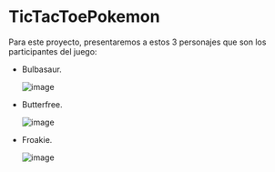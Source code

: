 # TicTacToePokemon

Para este proyecto, presentaremos a estos 3 personajes que son los participantes del juego:

 - Bulbasaur.

   ![image](https://github.com/MARSFOREVER472/TicTacToePokemon/assets/69094327/76a35bb0-6964-49c9-b160-f6c26d8752fe)

 - Butterfree.

   ![image](https://github.com/MARSFOREVER472/TicTacToePokemon/assets/69094327/458f2bad-83cc-45c3-b996-163a92bcdf81)

 - Froakie.

   ![image](https://github.com/MARSFOREVER472/TicTacToePokemon/assets/69094327/5330fc53-c8a0-4ab9-bb0d-d64c82bdf8ea)


   

